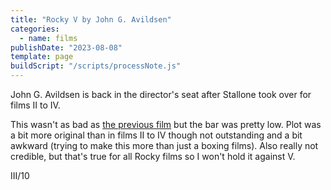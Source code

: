 ```yaml
---
title: "Rocky V by John G. Avildsen"
categories:
  - name: films
publishDate: "2023-08-08"
template: page
buildScript: "/scripts/processNote.js"
---
```


John G. Avildsen is back in the director's seat after Stallone took over for films II to IV.

This wasn't as bad as [the previous film](/notes/rocky-iv-by-sylvester-stallone/) but the bar was pretty low. Plot was a bit more original than in films II to IV though not outstanding and a bit awkward (trying to make this more than just a boxing films). Also really not credible, but that's true for all Rocky films so I won't hold it against V.

III/10
